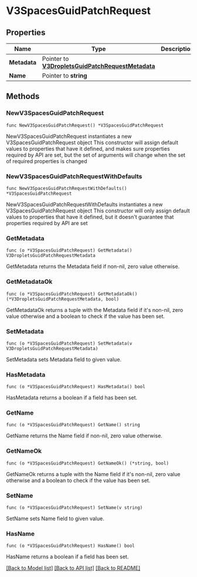# V3SpacesGuidPatchRequest

## Properties

Name | Type | Description | Notes
------------ | ------------- | ------------- | -------------
**Metadata** | Pointer to [**V3DropletsGuidPatchRequestMetadata**](V3DropletsGuidPatchRequestMetadata.md) |  | [optional] 
**Name** | Pointer to **string** |  | [optional] 

## Methods

### NewV3SpacesGuidPatchRequest

`func NewV3SpacesGuidPatchRequest() *V3SpacesGuidPatchRequest`

NewV3SpacesGuidPatchRequest instantiates a new V3SpacesGuidPatchRequest object
This constructor will assign default values to properties that have it defined,
and makes sure properties required by API are set, but the set of arguments
will change when the set of required properties is changed

### NewV3SpacesGuidPatchRequestWithDefaults

`func NewV3SpacesGuidPatchRequestWithDefaults() *V3SpacesGuidPatchRequest`

NewV3SpacesGuidPatchRequestWithDefaults instantiates a new V3SpacesGuidPatchRequest object
This constructor will only assign default values to properties that have it defined,
but it doesn't guarantee that properties required by API are set

### GetMetadata

`func (o *V3SpacesGuidPatchRequest) GetMetadata() V3DropletsGuidPatchRequestMetadata`

GetMetadata returns the Metadata field if non-nil, zero value otherwise.

### GetMetadataOk

`func (o *V3SpacesGuidPatchRequest) GetMetadataOk() (*V3DropletsGuidPatchRequestMetadata, bool)`

GetMetadataOk returns a tuple with the Metadata field if it's non-nil, zero value otherwise
and a boolean to check if the value has been set.

### SetMetadata

`func (o *V3SpacesGuidPatchRequest) SetMetadata(v V3DropletsGuidPatchRequestMetadata)`

SetMetadata sets Metadata field to given value.

### HasMetadata

`func (o *V3SpacesGuidPatchRequest) HasMetadata() bool`

HasMetadata returns a boolean if a field has been set.

### GetName

`func (o *V3SpacesGuidPatchRequest) GetName() string`

GetName returns the Name field if non-nil, zero value otherwise.

### GetNameOk

`func (o *V3SpacesGuidPatchRequest) GetNameOk() (*string, bool)`

GetNameOk returns a tuple with the Name field if it's non-nil, zero value otherwise
and a boolean to check if the value has been set.

### SetName

`func (o *V3SpacesGuidPatchRequest) SetName(v string)`

SetName sets Name field to given value.

### HasName

`func (o *V3SpacesGuidPatchRequest) HasName() bool`

HasName returns a boolean if a field has been set.


[[Back to Model list]](../README.md#documentation-for-models) [[Back to API list]](../README.md#documentation-for-api-endpoints) [[Back to README]](../README.md)


